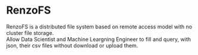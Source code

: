 # RenzoFS
RenzoFS is a distributed file system based on remote access model with no cluster file storage. <br>
Allow Data Scientist and Machine Leargning Engineer to fill and query, with json, their csv files without download or upload them. <br>

